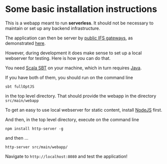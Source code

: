# Some basic installation instructions #

This is a webapp meant to run
**serverless**. It should
not be necessary to maintain or set up
any backend infrastructure.

The application can then be server by 
[public IFS gateways](https://ipfs.github.io/public-gateway-checker/),
as demonstrated 
[here](https://gateway.pinata.cloud/ipfs/Qmf2Cnz214u5vQgaMqaE7BE93KKuWr6HZ162Y9YyjowWmG/).

However, during development it does make sense to set up a local webserver for testing. Here
is how you can do that.

You need
[Scala SBT](https://www.scala-sbt.org/download.html)
on your machine, which in turn requires 
[Java](https://www.oracle.com/technetwork/java/javase/downloads/index.html).

If you have both of them, you should run on the command line

    sbt fullOptJS

in the top level directory. That should provide the webapp in the directory
`src/main/webapp`

To get an easy to use local webserver for static content, install 
[NodeJS](https://nodejs.org/en/download/)
first.

And then, in the top level directory, execute on the command line

    npm install http-server -g
    
and then ...

    http-server src/main/webapp/
    
Navigate to `http://localhost:8080` and test the application!
    
    
    











